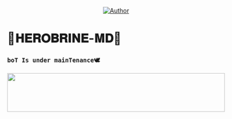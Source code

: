 <p align="center">
<a href="https://github.com/Debatej2299q/HEROBRINE-MD"><img title="Author" src="https://img.shields.io/badge/HEROBRINE-MD-blue?style=for-the-badge&logo=github"></a>
<p/>

# 🍁𝐇𝐄𝐑𝐎𝐁𝐑𝐈𝐍𝐄-𝐌𝐃🍁

### `boT Is under mainTenance🕊️`
<img src="https://i.imgur.com/dBaSKWF.gif" height="90" width="100%">
